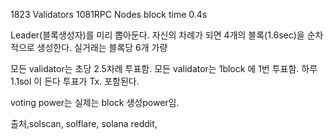 1823  Validators
1081RPC Nodes
block time 0.4s

Leader(블록생성자)를 미리 뽑아둔다.
자신의 차례가 되면 4개의 블록(1.6sec)을 순차적으로 생성한다.
실거래는 블록당 6개 가량


모든 validator는 초당 2.5차례 투표함. 
모든 validator는 1block 에 1번 투표함.
하루 1.1sol 이 든다 
투표가 Tx. 포함된다. 


voting power는 실제는 block 생성power임. 


출처,solscan, solflare, solana reddit,
